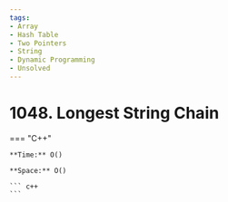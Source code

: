 ```yaml
---
tags:
- Array
- Hash Table
- Two Pointers
- String
- Dynamic Programming
- Unsolved
---
```



# 1048. Longest String Chain

=== "C++"

    **Time:** O()

    **Space:** O()

    ``` c++
    ```